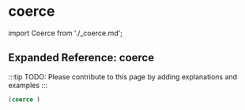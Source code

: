 # coerce

import Coerce from './_coerce.md';

<Coerce />

## Expanded Reference: coerce

:::tip
TODO: Please contribute to this page by adding explanations and examples
:::

```lisp
(coerce )
```
